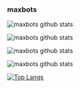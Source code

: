 ### maxbots 

![maxbots github stats](https://github-readme-stats.vercel.app/api?username=zarifbey&theme=dark&show_icons=true)

![maxbots github stats](https://github-readme-stats.vercel.app/api?username=zarifbey&theme=maroongold&show_icons=true)

![maxbots github stats](https://github-readme-stats.vercel.app/api?username=zarifbey&show_icons=true&theme=radical)

![maxbots github stats](https://github-readme-stats.vercel.app/api?username=zarifbey&theme=yeblu&show_icons=true)

<!--

**maxbots/maxbots** is a ✨ _special_ ✨ repository because its `README.md` (this file) appears on your GitHub profile.

ต่อไปนี้คือแนวคิดบางประการที่จะช่วยให้มึงเริ่มต้นได้ :

- 🔭 กูกำลังทำงานเกี่ยวกับ ...

- 🌱 กูกำลังเรียนรู้ ...

- 👯 กูกำลังมองหาที่จะทำงานร่วมกันใน ...

- 🤔 กูกำลังมองหาความช่วยเหลือเกี่ยวกับ ...

- 💬 ถามกูเรื่อง...

- 📫 วิธีติดต่อกู: ...

- 😄 สรรพนาม: ...

- ⚡ ช่วงเวลาสนุก: ...

-->

[![Top Langs](https://github-readme-stats.vercel.app/api/top-langs/?username=zarifbey&langs_count=8)](https://github.com/zarifbey/github-readme-stats)

